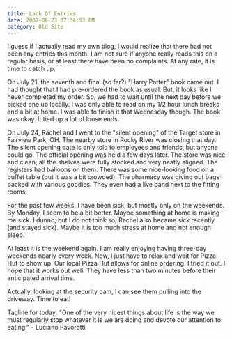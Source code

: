 ```yaml
---
title: Lack Of Entries
date: 2007-08-23 07:34:53 PM
category: Old Site
---
```


I guess if I actually read my own blog, I would realize that there had not been any entries this month. I am not sure if anyone really reads this on a regular basis, or at least there have been no complaints. At any rate, it is time to catch up.

On July 21, the seventh and final (so far?) "Harry Potter" book came out. I had thought that I had pre-ordered the book as usual. But, it looks like I never completed my order. So, we had to wait until the next day before we picked one up locally. I was only able to read on my 1/2 hour lunch breaks and a bit at home. I was able to finish it that Wednesday though. The book was okay. It tied up a lot of loose ends.

On July 24, Rachel and I went to the "silent opening" of the Target store in Fairview Park, OH. The nearby store in Rocky River was closing that day. The silent opening date is only told to employees and friends, but anyone could go. The official opening was held a few days later. The store was nice and clean; all the shelves were fully stocked and very neatly aligned. The registers had balloons on them. There was some nice-looking food on a buffet table (but it was a bit crowded). The pharmacy was giving out bags packed with various goodies. They even had a live band next to the fitting rooms.

For the past few weeks, I have been sick, but mostly only on the weekends. By Monday, I seem to be a bit better. Maybe something at home is making me sick. I dunno, but I do not think so; Rachel also became sick recently (and stayed sick). Maybe it is too much stress at home and not enough sleep.

At least it is the weekend again. I am really enjoying having three-day weekends nearly every week. Now, I just have to relax and wait for Pizza Hut to show up. Our local Pizza Hut allows for online ordering. I tried it out. I hope that it works out well. They have less than two minutes before their anticipated arrival time.

Actually, looking at the security cam, I can see them pulling into the driveway. Time to eat!

Tagline for today: "One of the very nicest things about life is the way we must regularly stop whatever it is we are doing and devote our attention to eating." - Luciano Pavorotti
